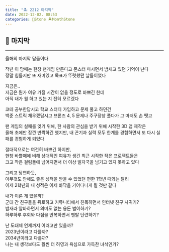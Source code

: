 ```yaml
---
title: "🏝️ 2212 마지막"
date: 2022-12-02. 08:53
categories: 🗿Stone 🏝️MonthStone
---
```


## 🗿 마지막

---

올해의 마지막 달돌이다  

작년 이 맘때는 한창 팬게임 만든다고 몬스터 마시면서 밤새고 있던 기억이 난다  
정말 힘들지만 또 재미있고 목표가 뚜렷했던 날들이었다  

지금은..  
지금은 뭔가 여유 가질 시간이 없을 정도로 바쁘긴 한데  
아직 내가 뭘 하고 있는 지 전혀 모르겠다  

코테 공부한답시고 학교 스터디 가입하고 문제 풀고 하던건  
백준 스트릭 채우겠답시고 브론즈 4, 5 문제나 주구장창 풀다가 그 마저도 손 땟고  

팬 게임의 실패를 잊기 위해, 한 사람의 관심을 받기 위해 시작한 3D 맵 제작은  
올해 초에만 잠깐 반짝하긴 했지만, 내 끈기과 실력 모두 한계를 경험하면서 또 다시 실패를 경험하게 되었다  

절대적으로는 여전히 바쁘긴 하지만,  
한창 바쁠때에 비해 상대적인 여유가 생긴 최근 시작한 작은 프로젝트들은  
크고 작은 걸림돌에 넘어지면서 더 이상 발자국을 남기고 있지 못하고 있다  

그리고 당연하듯,  
아무것도 안해도 좋은 성적을 받을 수 있었던 편한 1학년 때와는 달리  
이제 2학년의 내 성적은 이제 바닥을 기어다니게 될 것만 같다  

내가 이룬 게 있을까?  
군대 간 친구들을 뒤로하고 커뮤니티에서 친목하면서 인터넷 친구 사귀기?  
밤새라 알바하면서 의미도 없는 용돈 벌이하기?  
하루하루 후회와 다짐을 반복하면서 멘탈 단련하기?  

난 도대체 언제까지 이러고만 있을까?  
2023년이라고 다를까?  
2034년이라고 다를까?  
나는 내 생각보다도 훨씬 더 허영과 욕심으로 가득찬 녀석인가?  


